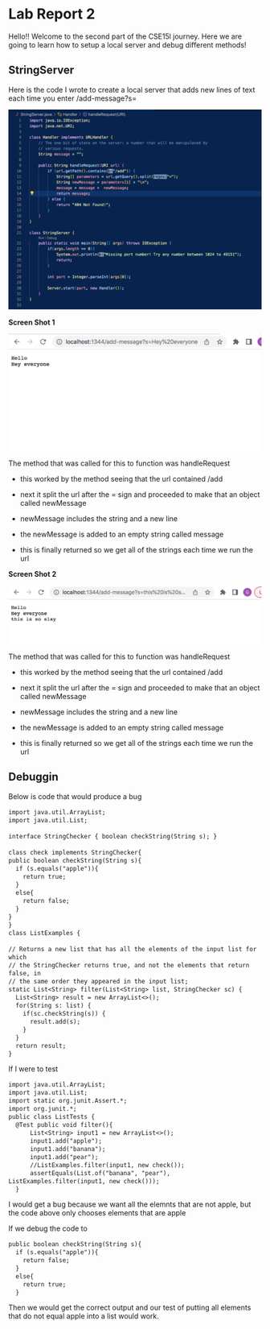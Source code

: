 # Lab Report 2

Hello!! Welcome to the second part of the CSE15l journey. Here we are going to learn how to setup a local server and debug different methods!

## StringServer

Here is the code I wrote to create a local server that adds new lines of text each time you enter /add-message?s=<String of your chose>
  

![Image](StringerServer.jpg.png)

**Screen Shot 1**

![Image](Lab3SS1.jpg.png)
  
 The method that was called for this to function was handleRequest
  
  * this worked by the method seeing that the url contained /add
  
  * next it split the url after the = sign and proceeded to make that an object called newMessage
  
  * newMessage includes the string and a new line
  
  * the newMessage is added to an empty string called message
  
  * this is finally returned so we get all of the strings each time we run the url
  
  
**Screen Shot 2**

![Image](Lab3SS2.jpg.png)
  
The method that was called for this to function was handleRequest
  
  * this worked by the method seeing that the url contained /add
  
  * next it split the url after the = sign and proceeded to make that an object called newMessage
  
  * newMessage includes the string and a new line
  
  * the newMessage is added to an empty string called message
  
  * this is finally returned so we get all of the strings each time we run the url
  
  ## Debuggin
  
Below is code that would produce a bug
  
  ```
import java.util.ArrayList;
import java.util.List;

interface StringChecker { boolean checkString(String s); }

class check implements StringChecker{
  public boolean checkString(String s){
    if (s.equals("apple")){
      return true;
    }
    else{
      return false;
    }
  }
}
class ListExamples {

  // Returns a new list that has all the elements of the input list for which
  // the StringChecker returns true, and not the elements that return false, in
  // the same order they appeared in the input list;
  static List<String> filter(List<String> list, StringChecker sc) {
    List<String> result = new ArrayList<>();
    for(String s: list) {
      if(sc.checkString(s)) {
        result.add(s);
      }
    }
    return result;
  }
```
  
  If I were to test
  
  ```
  import java.util.ArrayList;
import java.util.List;
import static org.junit.Assert.*;
import org.junit.*;
public class ListTests {
    @Test public void filter(){
        List<String> input1 = new ArrayList<>();
        input1.add("apple");
        input1.add("banana");
        input1.add("pear");
        //ListExamples.filter(input1, new check());
        assertEquals(List.of("banana", "pear"), ListExamples.filter(input1, new check()));
    }
  ```
  
  I would get a bug because we want all the elemnts that are not apple, but the code above only chooses elements that are apple
  
  If we debug the code to 
  
  ```
  public boolean checkString(String s){
    if (s.equals("apple")){
      return false;
    }
    else{
      return true;
    }
  ```
  
  Then we would get the correct output and our test of putting all elements that do not equal apple into a list would work.


